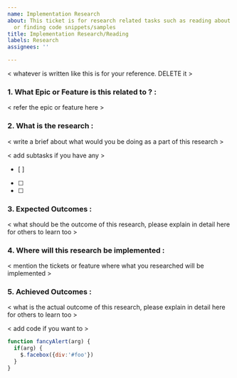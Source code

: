 ```yaml
---
name: Implementation Research
about: This ticket is for research related tasks such as reading about some implementation
  or finding code snippets/samples
title: Implementation Research/Reading
labels: Research
assignees: ''

---
```


< whatever is written like this is for your reference. DELETE it >

### 1. What Epic or Feature is this related to ? : 
< refer the epic or feature here >

### 2. What is the research : 
< write a brief about what would you be doing as a part of this research >

< add subtasks if you have any >
- [ ]
- [ ]
- [ ]

### 3. Expected Outcomes : 
< what should be the outcome of this research, please explain in detail here for others to learn too >

### 4. Where will this research be implemented :  
< mention the tickets or feature where what you researched will be implemented >

### 5. Achieved Outcomes : 
< what is the actual outcome of this research, please explain in detail here for others to learn too >

< add code if you want to >

```javascript
function fancyAlert(arg) {
  if(arg) {
    $.facebox({div:'#foo'})
  }
}
```
